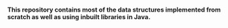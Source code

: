 #### This repository contains most of the data structures implemented from scratch as well as using inbuilt libraries in Java.
